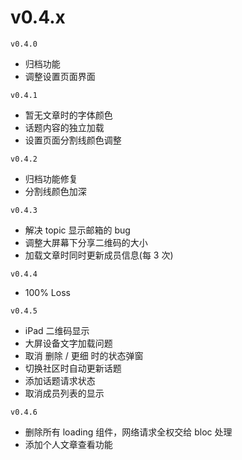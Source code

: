 # v0.4.x

`v0.4.0`
+ 归档功能
+ 调整设置页面界面

`v0.4.1`
+ 暂无文章时的字体颜色
+ 话题内容的独立加载
+ 设置页面分割线颜色调整

`v0.4.2`
+ 归档功能修复
+ 分割线颜色加深


`v0.4.3`
+ 解决 topic 显示邮箱的 bug
+ 调整大屏幕下分享二维码的大小
+ 加载文章时同时更新成员信息(每 3 次)

`v0.4.4`
+ 100% Loss

`v0.4.5`
+ iPad 二维码显示
+ 大屏设备文字加载问题
+ 取消 删除 / 更细 时的状态弹窗
+ 切换社区时自动更新话题
+ 添加话题请求状态
+ 取消成员列表的显示

`v0.4.6`
+ 删除所有 loading 组件，网络请求全权交给 bloc 处理 
+ 添加个人文章查看功能
